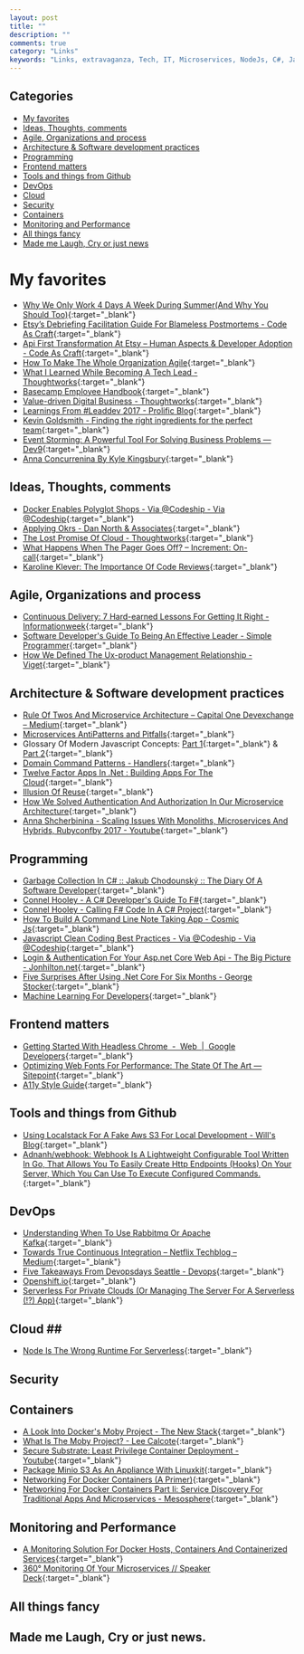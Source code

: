 ```yaml
---
layout: post
title: ""
description: ""
comments: true
category: "Links"
keywords: "Links, extravaganza, Tech, IT, Microservices, NodeJs, C#, Javascript, Solution architecture"
---
```


## Categories ##
* [My favorites](#favorites)
* [Ideas, Thoughts, comments](#ideas)
* [Agile, Organizations and process](#agile)
* [Architecture & Software development practices](#development)
* [Programming](#net)
* [Frontend matters](#web)
* [Tools and things from Github](#tools)
* [DevOps](#devops)
* [Cloud](#cloud)
* [Security](#security)
* [Containers](#containers)
* [Monitoring and Performance](#monitoring)
* [All things fancy](#buzz)
* [Made me Laugh, Cry or just news](#news)

# My favorites<a name="favorites"></a> #
* [Why We Only Work 4 Days A Week During Summer(And Why You Should Too)](https://m.signalvnoise.com/why-we-only-work-4-days-a-week-during-summer-d69631b0b8fc){:target="_blank"}
* [Etsy’s Debriefing Facilitation Guide For Blameless Postmortems - Code As Craft](https://codeascraft.com/2016/11/17/debriefing-facilitation-guide/){:target="_blank"}
* [Api First Transformation At Etsy – Human Aspects & Developer Adoption - Code As Craft](https://codeascraft.com/2016/11/08/api-first-transformation-human-aspects-developer-adoption/){:target="_blank"}
* [How To Make The Whole Organization Agile](https://www.forbes.com/sites/stevedenning/2015/07/22/how-to-make-the-whole-organization-agile/#4a9b85e85841){:target="_blank"}
* [What I Learned While Becoming A Tech Lead - Thoughtworks](https://www.thoughtworks.com/insights/blog/what-learned-while-becoming-tech-lead){:target="_blank"}
* [Basecamp Employee Handbook](https://github.com/basecamp/handbook/blob/master/README.md#basecamp-employee-handbook){:target="_blank"}
* [Value-driven Digital Business - Thoughtworks](https://www.thoughtworks.com/insights/blog/value-driven-digital-business){:target="_blank"}
* [Learnings From #Leaddev 2017 - Prolific Blog](http://blog.prolificinteractive.com/2017/05/02/learnings-from-leaddev-2017/){:target="_blank"}
* [Kevin Goldsmith - Finding the right ingredients for the perfect team](https://www.youtube.com/watch?v=JnCYxM9z1dE&list=PLBzScQzZ83I-M382p_iyuJoC08mwXm75N&index=17){:target="_blank"}
* [Event Storming: A Powerful Tool For Solving Business Problems — Dev9](https://dev9.com/blog-posts/2017/4/event-storming-a-poweful-business-tool){:target="_blank"}
* [Anna Concurrenina By Kyle Kingsbury](https://www.youtube.com/watch?v=eSaFVX4izsQ){:target="_blank"}

## Ideas, Thoughts, comments <a name="ideas"></a> ##
* [Docker Enables Polyglot Shops - Via @Codeship - Via @Codeship](https://blog.codeship.com/docker-enables-polyglot-shops/){:target="_blank"}
* [Applying Okrs - Dan North & Associates](https://dannorth.net/2017/05/01/applying-okrs/){:target="_blank"}
* [The Lost Promise Of Cloud - Thoughtworks](https://www.thoughtworks.com/insights/blog/lost-promise-cloud){:target="_blank"}
* [What Happens When The Pager Goes Off? – Increment: On-call](https://increment.com/on-call/when-the-pager-goes-off/){:target="_blank"}
* [Karoline Klever: The Importance Of Code Reviews](http://www.karolikl.com/2017/05/the-importance-of-code-reviews.html){:target="_blank"}

## Agile, Organizations and process<a name="agile"></a> ##
* [Continuous Delivery: 7 Hard-earned Lessons For Getting It Right - Informationweek](http://www.informationweek.com/devops/continuous-delivery-7-hard-earned-lessons-for-getting-it-right/a/d-id/1328684){:target="_blank"}
* [Software Developer's Guide To Being An Effective Leader - Simple Programmer](https://simpleprogrammer.com/2017/05/01/being-an-effective-leader/){:target="_blank"}
* [How We Defined The Ux-product Management Relationship - Viget](https://www.viget.com/articles/how-we-defined-the-ux-product-management-relationship){:target="_blank"}

## Architecture & Software development practices <a name="development"></a> ##
* [Rule Of Twos And Microservice Architecture – Capital One Devexchange – Medium](https://medium.com/capital-one-developers/rule-of-twos-and-microservice-architecture-3f57db7f6896){:target="_blank"}
* [Microservices AntiPatterns and Pitfalls](http://www.oreilly.com/programming/free/files/microservices-antipatterns-and-pitfalls.pdf){:target="_blank"}
* Glossary Of Modern Javascript Concepts: [Part 1](https://auth0.com/blog/glossary-of-modern-javascript-concepts/){:target="_blank"} & [ Part 2](https://auth0.com/blog/glossary-of-modern-javascript-concepts-part-2/){:target="_blank"}
* [Domain Command Patterns - Handlers](https://jimmybogard.com/domain-command-patterns-handlers/){:target="_blank"}
* [Twelve Factor Apps In .Net : Building Apps For The Cloud](https://www.youtube.com/watch?v=GzYkO6cJ1DA&index=29&list=PL03Lrmd9CiGf2iIh4x8HM4iKmi6PhCe96){:target="_blank"}
* [Illusion Of Reuse](http://tech.transferwise.com/illusion-of-reuse/){:target="_blank"}
* [How We Solved Authentication And Authorization In Our Microservice Architecture](https://medium.com/technology-learning/how-we-solved-authentication-and-authorization-in-our-microservice-architecture-994539d1b6e6){:target="_blank"}
* [Anna Shcherbinina - Scaling Issues With Monoliths, Microservices And Hybrids, Rubyconfby 2017 - Youtube](https://www.youtube.com/watch?v=iOSLPcRe8tk){:target="_blank"}

## Programming <a name="net"></a> ##
* [Garbage Collection In C# :: Jakub Chodounský :: The Diary Of A Software Developer](https://chodounsky.net/2017/05/03/garbage-collection-in-c-sharp/){:target="_blank"}
* [Connel Hooley - A C# Developer's Guide To F#](http://connelhooley.uk/blog/2017/04/10/f-sharp-guide){:target="_blank"}
* [Connel Hooley - Calling F# Code In A C# Project](http://connelhooley.uk/blog/2017/04/30/f-sharp-to-c-sharp){:target="_blank"}
* [How To Build A Command Line Note Taking App - Cosmic Js](https://cosmicjs.com/blog/how-to-build-a-command-line-note-taking-app){:target="_blank"}
* [Javascript Clean Coding Best Practices - Via @Codeship - Via @Codeship](https://blog.codeship.com/javascript-clean-coding-best-practices/){:target="_blank"}
* [Login & Authentication For Your Asp.net Core Web Api - The Big Picture - Jonhilton.net](https://jonhilton.net/2017/05/03/login-authentication-asp-net-core-web-api-big-picture/){:target="_blank"}
* [Five Surprises After Using .Net Core For Six Months - George Stocker](https://georgestocker.com/2017/05/02/five-surprises-after-using-net-core-for-six-months/){:target="_blank"}
* [Machine Learning For Developers](http://developer.telerik.com/topics/machine-learning/machine-learning-developers/){:target="_blank"}

## Frontend matters <a name="web"></a> ##
* [Getting Started With Headless Chrome  -  Web  |  Google Developers](https://developers.google.com/web/updates/2017/04/headless-chrome){:target="_blank"}
* [Optimizing Web Fonts For Performance: The State Of The Art — Sitepoint](https://www.sitepoint.com/optimizing-web-fonts-for-performance-the-state-of-the-art/){:target="_blank"}
* [A11y Style Guide](http://a11y-style-guide.com/style-guide/){:target="_blank"}

## Tools and things from Github <a name="tools"></a> ##
* [Using Localstack For A Fake Aws S3 For Local Development - Will's Blog](http://bluesock.org/~willkg/blog/dev/using_localstack_for_s3.html#){:target="_blank"}
* [Adnanh/webhook: Webhook Is A Lightweight Configurable Tool Written In Go, That Allows You To Easily Create Http Endpoints (Hooks) On Your Server, Which You Can Use To Execute Configured Commands.](https://github.com/adnanh/webhook){:target="_blank"}

## DevOps<a name="devops"></a> ##
* [Understanding When To Use Rabbitmq Or Apache Kafka](https://content.pivotal.io/blog/understanding-when-to-use-rabbitmq-or-apache-kafka){:target="_blank"}
* [Towards True Continuous Integration – Netflix Techblog – Medium](https://medium.com/netflix-techblog/towards-true-continuous-integration-distributed-repositories-and-dependencies-2a2e3108c051){:target="_blank"}
* [Five Takeaways From Devopsdays Seattle - Devops](http://blog.catchpoint.com/2017/05/02/five-takeways-devopsdays/){:target="_blank"}
* [Openshift.io](https://openshift.io/){:target="_blank"}
* [Serverless For Private Clouds (Or Managing The Server For A Serverless (!?) App)](https://medium.com/@pfernandom/serverless-for-private-clouds-or-managing-the-server-for-a-serverless-app-f9321e45a910){:target="_blank"}

## Cloud <a name="cloud"></a>##
* [Node Is The Wrong Runtime For Serverless](https://read.acloud.guru/node-is-the-wrong-runtime-for-serverless-jk-c69595f6a8eb){:target="_blank"}

## Security<a name="security"></a> ##

## Containers <a name="containers"></a> ##
* [A Look Into Docker's Moby Project - The New Stack](https://thenewstack.io/what-is-the-moby-project/){:target="_blank"}
* [What Is The Moby Project? - Lee Calcote](http://blog.gingergeek.com/2017/05/what-is-the-moby-project/){:target="_blank"}
* [Secure Substrate: Least Privilege Container Deployment - Youtube](https://www.youtube.com/watch?v=iHQCVFMBdCA){:target="_blank"}
* [Package Minio S3 As An Appliance With Linuxkit](http://blog.alexellis.io/minio-linuxkit/){:target="_blank"} 
* [Networking For Docker Containers (A Primer)](https://mesosphere.com/blog/2017/03/23/networking-docker-containers/){:target="_blank"}
* [Networking For Docker Containers Part Ii: Service Discovery For Traditional Apps And Microservices - Mesosphere](https://mesosphere.com/blog/2017/04/25/networking-docker-containers-part-ii-service-discovery-traditional-apps-microservices/){:target="_blank"}

## Monitoring and Performance <a name="monitoring"></a> ##
* [A Monitoring Solution For Docker Hosts, Containers And Containerized Services](https://stefanprodan.com/2016/a-monitoring-solution-for-docker-hosts-containers-and-containerized-services/){:target="_blank"}
* [360° Monitoring Of Your Microservices // Speaker Deck](https://speakerdeck.com/xeraa/360-degrees-monitoring-of-your-microservices){:target="_blank"}

## All things fancy <a name="buzz"></a> ##

## Made me Laugh, Cry or just news. <a name="news"></a> ##
